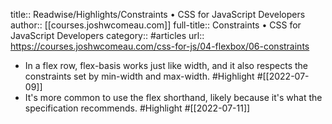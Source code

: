 title:: Readwise/Highlights/Constraints • CSS for JavaScript Developers
author:: [[courses.joshwcomeau.com]]
full-title:: Constraints • CSS for JavaScript Developers
category:: #articles
url:: https://courses.joshwcomeau.com/css-for-js/04-flexbox/06-constraints

- In a flex row, flex-basis works just like width, and it also respects the constraints set by min-width and max-width. #Highlight #[[2022-07-09]]
- It's more common to use the flex shorthand, likely because it's what the specification recommends. #Highlight #[[2022-07-11]]